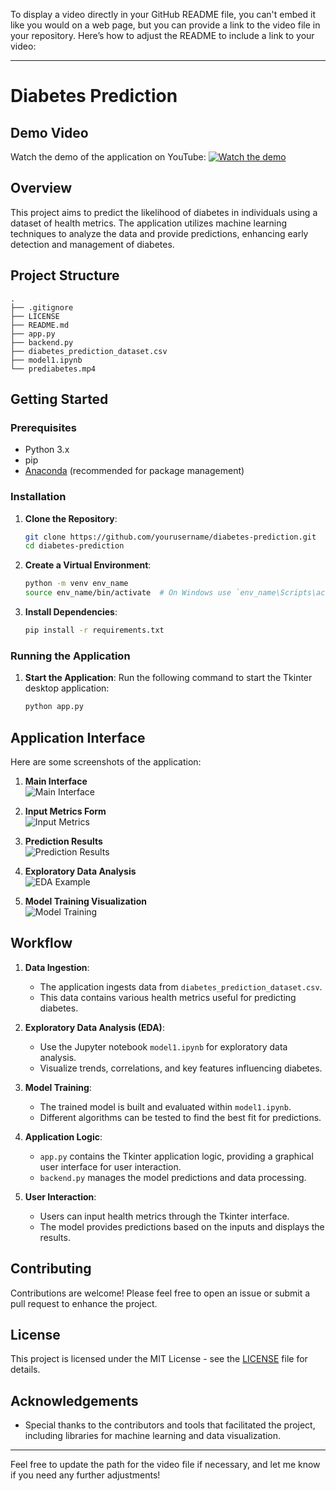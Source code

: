 To display a video directly in your GitHub README file, you can't embed it like you would on a web page, but you can provide a link to the video file in your repository. Here’s how to adjust the README to include a link to your video:

---

# Diabetes Prediction

## Demo Video

Watch the demo of the application on YouTube:
[![Watch the demo](https://img.youtube.com/vi/your_video_id/0.jpg)](https://youtu.be/WRmHlcUr0DE)

## Overview

This project aims to predict the likelihood of diabetes in individuals using a dataset of health metrics. The application utilizes machine learning techniques to analyze the data and provide predictions, enhancing early detection and management of diabetes.

## Project Structure

```
.
├── .gitignore
├── LICENSE
├── README.md
├── app.py
├── backend.py
├── diabetes_prediction_dataset.csv
├── model1.ipynb
└── prediabetes.mp4
```

## Getting Started

### Prerequisites

- Python 3.x
- pip
- [Anaconda](https://www.anaconda.com/products/distribution) (recommended for package management)

### Installation

1. **Clone the Repository**:
   ```bash
   git clone https://github.com/yourusername/diabetes-prediction.git
   cd diabetes-prediction
   ```

2. **Create a Virtual Environment**:
   ```bash
   python -m venv env_name
   source env_name/bin/activate  # On Windows use `env_name\Scripts\activate`
   ```

3. **Install Dependencies**:
   ```bash
   pip install -r requirements.txt
   ```

### Running the Application

1. **Start the Application**:
   Run the following command to start the Tkinter desktop application:
   ```bash
   python app.py
   ```

## Application Interface

Here are some screenshots of the application:

1. **Main Interface**  
   ![Main Interface](path/to/main_interface.png) <!-- Replace with actual path -->

2. **Input Metrics Form**  
   ![Input Metrics](path/to/input_metrics.png) <!-- Replace with actual path -->

3. **Prediction Results**  
   ![Prediction Results](path/to/prediction_results.png) <!-- Replace with actual path -->

4. **Exploratory Data Analysis**  
   ![EDA Example](path/to/eda_example.png) <!-- Replace with actual path -->

5. **Model Training Visualization**  
   ![Model Training](path/to/model_training.png) <!-- Replace with actual path -->

## Workflow

1. **Data Ingestion**:
   - The application ingests data from `diabetes_prediction_dataset.csv`.
   - This data contains various health metrics useful for predicting diabetes.

2. **Exploratory Data Analysis (EDA)**:
   - Use the Jupyter notebook `model1.ipynb` for exploratory data analysis.
   - Visualize trends, correlations, and key features influencing diabetes.

3. **Model Training**:
   - The trained model is built and evaluated within `model1.ipynb`.
   - Different algorithms can be tested to find the best fit for predictions.

4. **Application Logic**:
   - `app.py` contains the Tkinter application logic, providing a graphical user interface for user interaction.
   - `backend.py` manages the model predictions and data processing.

5. **User Interaction**:
   - Users can input health metrics through the Tkinter interface.
   - The model provides predictions based on the inputs and displays the results.

## Contributing

Contributions are welcome! Please feel free to open an issue or submit a pull request to enhance the project.

## License

This project is licensed under the MIT License - see the [LICENSE](LICENSE) file for details.

## Acknowledgements

- Special thanks to the contributors and tools that facilitated the project, including libraries for machine learning and data visualization.

---

Feel free to update the path for the video file if necessary, and let me know if you need any further adjustments!
